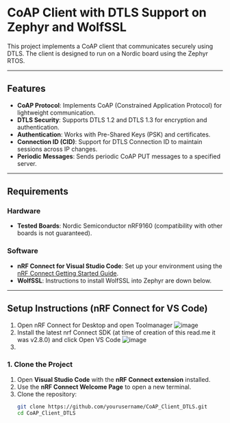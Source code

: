 # CoAP Client with DTLS Support on Zephyr and WolfSSL

This project implements a CoAP client that communicates securely using DTLS. The client is designed to run on a Nordic board using the Zephyr RTOS.

---

## Features

- **CoAP Protocol**: Implements CoAP (Constrained Application Protocol) for lightweight communication.
- **DTLS Security**: Supports DTLS 1.2 and DTLS 1.3 for encryption and authentication.
- **Authentication**: Works with Pre-Shared Keys (PSK) and certificates.
- **Connection ID (CID)**: Support for DTLS Connection ID to maintain sessions across IP changes.
- **Periodic Messages**: Sends periodic CoAP PUT messages to a specified server.

---

## Requirements

### Hardware
- **Tested Boards**: Nordic Semiconductor nRF9160 (compatibility with other boards is not guaranteed).

### Software
- **nRF Connect for Visual Studio Code**: Set up your environment using the [nRF Connect Getting Started Guide](https://www.nordicsemi.com/Products/Development-tools/nRF-Connect-for-VS-Code/Tutorials#infotabs).
- **WolfSSL**: Instructions to install WolfSSL into Zephyr are down below.

---

## Setup Instructions (nRF Connect for VS Code)
1. Open nRF Connect for Desktop and open Toolmanager
![image](https://github.com/user-attachments/assets/667f3e1f-1209-48f3-abf0-a473978082f7)
2. Install the latest nrf Connect SDK (at time of creation of this read.me it was v2.8.0) and click Open VS Code
![image](https://github.com/user-attachments/assets/6d8ce488-6fc5-4820-a893-cd56e80477cd)
3. 


### 1. Clone the Project
1. Open **Visual Studio Code** with the **nRF Connect extension** installed.
2. Use the **nRF Connect Welcome Page** to open a new terminal.
3. Clone the repository:
   ```bash
   git clone https://github.com/yourusername/CoAP_Client_DTLS.git
   cd CoAP_Client_DTLS
